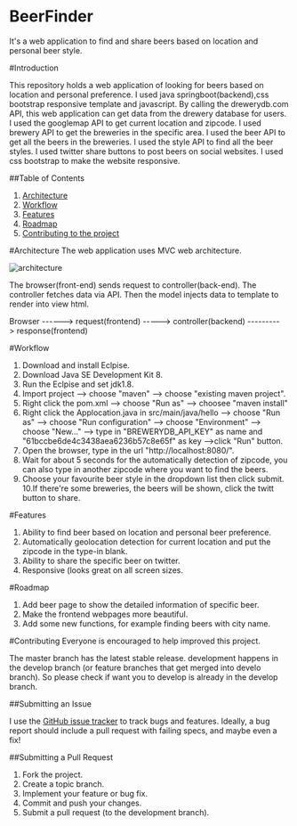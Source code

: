 # BeerFinder
It's a web application to find and share beers based on location and personal beer style.


#Introduction

This repository holds a web application of looking for beers based on location and personal preference. I used java springboot(backend),css bootstrap responsive template and javascript.
By calling the drewerydb.com API, this web application can get data from the drewery database for users. I used the googlemap API to get current location and zipcode. I used brewery API to get the breweries in the specific area. I used the beer API to get all the beers in the breweries. I used the style API to find all the beer styles.
I used twitter share buttons to post beers on social websites.
I used css bootstrap to make the website responsive.


##Table of Contents

1. [Architecture](#architecture)
2. [Workflow](#workflow)
3. [Features](#features)
4. [Roadmap](#roadmap)
5. [Contributing to the project](#contributing)


#Architecture
The web application uses MVC web architecture.

![architecture](/docs/architecture.png)

The browser(front-end) sends request to controller(back-end). The controller fetches data via API. Then the model injects data to template to render into view html.

   Browser ------> request(frontend) ----->   controller(backend) ---------> response(frontend)
                                              
                                                                             
                                                                             

#Workflow
1. Download and install Eclpise.
2. Download Java SE Development Kit 8.
3. Run the Eclpise and set jdk1.8.
4. Import project --> choose "maven" --> choose "existing maven project".
5. Right click the pom.xml --> choose "Run as" --> choosee "maven install"
6. Right click the Applocation.java in src/main/java/hello --> choose "Run as" --> choose "Run configuration" --> choose          "Environment" --> choose "New..." --> type in "BREWERYDB_API_KEY" as name and "61bccbe6de4c3438aea6236b57c8e65f" as key        -->click "Run" button.
7. Open the browser, type in the url "http://localhost:8080/".
8. Wait for about 5 seconds for the automatically detection of zipcode, you can also type in another zipcode where you want to    find the beers.
9. Choose your favourite beer style in the dropdown list then click submit.
10.If there're some breweries, the beers will be shown, click the twitt button to share.





#Features

1. Ability to find beer based on location and personal beer preference.
2. Automatically geolocation detection for current location and put the zipcode in the type-in blank.
3. Ability to share the specific beer on twitter.
4. Responsive (looks great on all screen sizes.


#Roadmap

1. Add beer page to show the detailed information of specific beer.
2. Make the frontend webpages more beautiful.
3. Add some new functions, for example finding beers with city name.

#Contributing
Everyone is encouraged to help improved this project.

The master branch has the latest stable release. development happens in the develop branch (or feature branches that get merged into develo branch). So please check if want you to develop is already in the develop branch.



##Submitting an Issue

I use the [GitHub issue tracker](https://github.com/MassaLx/BeerFinder/issues) to track bugs and features. Ideally, a bug report should include a pull request with failing specs, and maybe even a fix!

##Submitting a Pull Request

1. Fork the project.
2. Create a topic branch.
3. Implement your feature or bug fix.
4. Commit and push your changes.
5. Submit a pull request (to the development branch).
